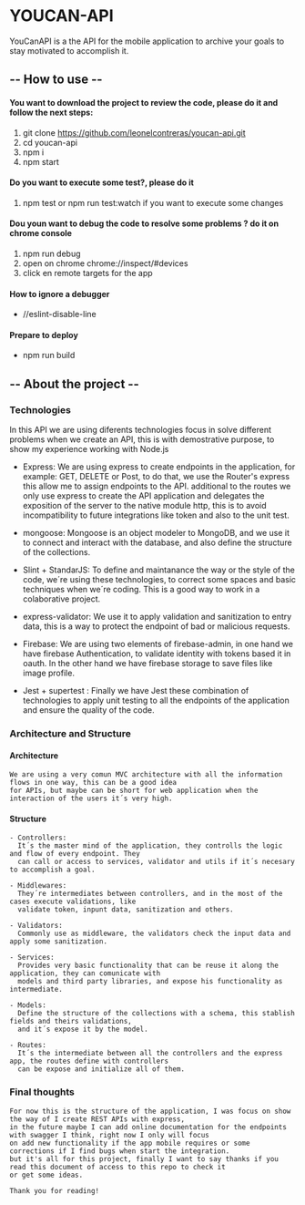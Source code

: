 # YOUCAN-API #
YouCanAPI is a the API for the mobile application to archive your goals to stay motivated to accomplish it.


## -- How to use -- ##
#### You want to download the project to review the code, please do it and follow the next steps: ####

1. git clone https://github.com/leonelcontreras/youcan-api.git
2. cd youcan-api
3. npm i
4. npm start

#### Do you want to execute some test?, please do it ####
1. npm test or npm run test:watch if you want to execute some changes

#### Dou youn want to debug the code to resolve some problems ? do it on chrome console ####

1. npm run debug
2. open on chrome chrome://inspect/#devices
3. click en remote targets for the app

#### How to ignore a debugger ####

* //eslint-disable-line

#### Prepare to deploy ####

* npm run build


## -- About the project -- ## 

  ### Technologies ###

  In this API we are using diferents technologies focus in solve different problems
  when we create an API, this is with demostrative purpose, to show my experience
  working with Node.js

  - Express:
    We are using express to create endpoints in the application, for example: GET, DELETE or Post,
    to do that, we use the Router's express this allow me to assign endpoints to the API. additional
    to the routes we only use express to create the API application and delegates the exposition of
    the server to the native module http, this is to avoid incompatibility to future integrations like
    token and also to the unit test.

  - mongoose:
    Mongoose is an object modeler to MongoDB, and we use it to connect and interact with the database, and also
    define the structure of the collections.

  - Slint + StandarJS:
    To define and maintanance the way or the style of the code, we´re using these technologies, to correct some
    spaces and basic techniques when we´re coding. This is a good way to work in a colaborative project.

  - express-validator:
    We use it to apply validation and sanitization to entry data, this is a way to protect the endpoint of bad 
    or malicious requests.

  - Firebase:
    We are using two elements of firebase-admin, in one hand we have firebase Authentication, to validate identity
    with tokens based it in oauth. In the other hand we have firebase storage to save files like image profile.  

  - Jest + supertest :
    Finally we have Jest these combination of technologies to apply unit testing to all the 
    endpoints of the application and ensure the quality of the code.

  ### Architecture and Structure ###

  #### Architecture ####

    We are using a very comun MVC architecture with all the information flows in one way, this can be a good idea
    for APIs, but maybe can be short for web application when the interaction of the users it´s very high.

  #### Structure ####
    - Controllers:
      It´s the master mind of the application, they controlls the logic and flow of every endpoint. They
      can call or access to services, validator and utils if it´s necesary to accomplish a goal.
      
    - Middlewares:
      They´re intermediates between controllers, and in the most of the cases execute validations, like
      validate token, inpunt data, sanitization and others.

    - Validators: 
      Commonly use as middleware, the validators check the input data and apply some sanitization.

    - Services:
      Provides very basic functionality that can be reuse it along the application, they can comunicate with
      models and third party libraries, and expose his functionality as intermediate.

    - Models:
      Define the structure of the collections with a schema, this stablish fields and theirs validations,
      and it´s expose it by the model. 

    - Routes:
      It´s the intermediate between all the controllers and the express app, the routes define with controllers
      can be expose and initialize all of them.


  ### Final thoughts ###

    For now this is the structure of the application, I was focus on show the way of I create REST APIs with express,
    in the future maybe I can add online documentation for the endpoints with swagger I think, right now I only will focus
    on add new functionality if the app mobile requires or some corrections if I find bugs when start the integration.
    but it's all for this project, finally I want to say thanks if you read this document of access to this repo to check it
    or get some ideas.

    Thank you for reading!
